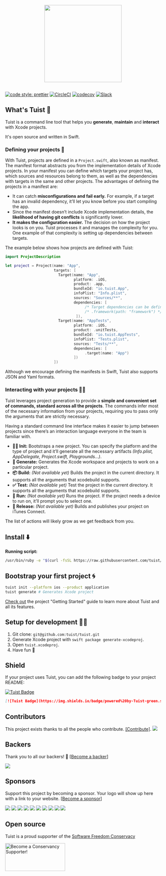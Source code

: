 <p align="center">
  <img src="https://github.com/tuist/tuist/raw/master/assets/logo.png" width="250" align="center"/>
  <br/><br/>
</p>

[![code style: prettier](https://img.shields.io/badge/code_style-prettier-ff69b4.svg?style=flat-square)](https://github.com/prettier/prettier)
[![CircleCI](https://circleci.com/gh/tuist/tuist.svg?style=svg)](https://circleci.com/gh/tuist/tuist)
[![codecov](https://codecov.io/gh/tuist/tuist/branch/master/graph/badge.svg)](https://codecov.io/gh/tuist/tuist)
[![Slack](http://slack.tuist.io/badge.svg)](http://slack.tuist.io)

## What's Tuist 🕺

Tuist is a command line tool that helps you **generate**, **maintain** and **interact** with Xcode projects.

It's open source and written in Swift.

### Defining your projects 💼

With Tuist, projects are defined in a `Project.swift`, also known as manifest. The manifest format abstracts you from the implementation details of Xcode projects. In your manifest you can define which targets your project has, which sources and resources belong to them, as well as the dependencies with targets in the same and other projects. The advantages of defining the projects in a manifest are:

- It can catch **misconfigurations and fail early.** For example, if a target has an invalid dependency, it’ll let you know before you start compiling the app.
- Since the manifest doesn’t include Xcode implementation details, the **likelihood of having git conflicts** is significantly lower.
- **It makes the configuration easier.** The decision on how the project looks is on you. Tuist processes it and manages the complexity for you. One example of that complexity is setting up dependencies between targets.

The example below shows how projects are defined with Tuist:

```swift
import ProjectDescription

let project = Project(name: "App",
                      targets: [
                        Target(name: "App",
                               platform: .iOS,
                               product: .app,
                               bundleId: "io.tuist.App",
                               infoPlist: "Info.plist",
                               sources: "Sources/**",
                               dependencies: [
                                    /* Target dependencies can be defined here */
                                    /* .framework(path: "framework") */
                                ]),
                        Target(name: "AppTests",
                               platform: .iOS,
                               product: .unitTests,
                               bundleId: "io.tuist.AppTests",
                               infoPlist: "Tests.plist",
                               sources: "Tests/**",
                               dependencies: [
                                    .target(name: "App")
                               ])
                      ])
```

Although we encourage defining the manifests in Swift, Tuist also supports JSON and Yaml formats.

### Interacting with your projects 🙇‍♀️

Tuist leverages project generation to provide a **simple and convenient set of commands, standard across all the projects**. The commands infer most of the necessary information from your projects, requiring you to pass only the arguments that are strictly necessary.

Having a standard command line interface makes it easier to jump between projects since there’s an interaction language everyone in the team is familiar with.

- **👩‍💻 Init:** Bootstraps a new project. You can specify the platform and the type of project and it’ll generate all the necessary artifacts _(Info.plist, AppDelegate, Project.swift, Playgrounds…)_.
- **💫 Generate:** Generates the Xcode workspace and projects to work on a particular project.
- **📦 Build:** _(Not available yet)_ Builds the project in the current directory. It supports all the arguments that xcodebuild supports.
- **✅ Test:** _(Not available yet)_ Test the project in the current directory. It supports all the arguments that xcodebuild supports.
- **📱 Run:** _(Not available yet)_ Runs the project. If the project needs a device to run on, it’ll prompt you to select one.
- **🚀 Release:** _(Not available yet)_ Builds and publishes your project on iTunes Connect.

The list of actions will likely grow as we get feedback from you.

## Install ⬇️

**Running script:**

```bash
/usr/bin/ruby -e "$(curl -fsSL https://raw.githubusercontent.com/tuist/install/master/install)"
```

## Bootstrap your first project 🌀

```bash
tuist init --platform ios --product application
tuist generate # Generates Xcode project
```

[Check out](https://tuist.io/guides/1-getting-started) the project "Getting Started" guide to learn more about Tuist and all its features.

## Setup for development 👩‍💻

1.  Git clone: `git@github.com:tuist/tuist.git`
2.  Generate Xcode project with `swift package generate-xcodeproj`.
3.  Open `tuist.xcodeproj`.
4.  Have fun 🤖

## Shield

If your project uses Tuist, you can add the following badge to your project README:

[![Tuist Badge](https://img.shields.io/badge/powered%20by-Tuist-green.svg?longCache=true)](https://github.com/tuist)

```md
[![Tuist Badge](https://img.shields.io/badge/powered%20by-Tuist-green.svg?longCache=true)](https://github.com/tuist)
```

## Contributors

This project exists thanks to all the people who contribute. [[Contribute]](CONTRIBUTING.md).
<a href="graphs/contributors"><img src="https://opencollective.com/tuistapp/contributors.svg?width=890" /></a>

## Backers

Thank you to all our backers! 🙏 [[Become a backer](https://opencollective.com/tuistapp#backer)]

<a href="https://opencollective.com/tuistapp#backers" target="_blank"><img src="https://opencollective.com/tuistapp/backers.svg?width=890"></a>

## Sponsors

Support this project by becoming a sponsor. Your logo will show up here with a link to your website. [[Become a sponsor](https://opencollective.com/tuistapp#sponsor)]

<a href="https://opencollective.com/tuistapp/sponsor/0/website" target="_blank"><img src="https://opencollective.com/tuistapp/sponsor/0/avatar.svg"></a>
<a href="https://opencollective.com/tuistapp/sponsor/1/website" target="_blank"><img src="https://opencollective.com/tuistapp/sponsor/1/avatar.svg"></a>
<a href="https://opencollective.com/tuistapp/sponsor/2/website" target="_blank"><img src="https://opencollective.com/tuistapp/sponsor/2/avatar.svg"></a>
<a href="https://opencollective.com/tuistapp/sponsor/3/website" target="_blank"><img src="https://opencollective.com/tuistapp/sponsor/3/avatar.svg"></a>
<a href="https://opencollective.com/tuistapp/sponsor/4/website" target="_blank"><img src="https://opencollective.com/tuistapp/sponsor/4/avatar.svg"></a>
<a href="https://opencollective.com/tuistapp/sponsor/5/website" target="_blank"><img src="https://opencollective.com/tuistapp/sponsor/5/avatar.svg"></a>
<a href="https://opencollective.com/tuistapp/sponsor/6/website" target="_blank"><img src="https://opencollective.com/tuistapp/sponsor/6/avatar.svg"></a>
<a href="https://opencollective.com/tuistapp/sponsor/7/website" target="_blank"><img src="https://opencollective.com/tuistapp/sponsor/7/avatar.svg"></a>
<a href="https://opencollective.com/tuistapp/sponsor/8/website" target="_blank"><img src="https://opencollective.com/tuistapp/sponsor/8/avatar.svg"></a>
<a href="https://opencollective.com/tuistapp/sponsor/9/website" target="_blank"><img src="https://opencollective.com/tuistapp/sponsor/9/avatar.svg"></a>

## Open source

Tuist is a proud supporter of the [Software Freedom Conservacy](https://sfconservancy.org/)

<a href="https://sfconservancy.org/supporter/"><img src="https://sfconservancy.org/img/supporter-badge.png" width="194" height="90" alt="Become a Conservancy Supporter!" border="0"/></a>
